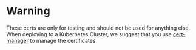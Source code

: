 # Warning

These certs are only for testing and should not be used for anything else.
When deploying to a Kubernetes Cluster, we suggest that you use [cert-manager](https://cert-manager.io/docs/) to manage the certificates.
